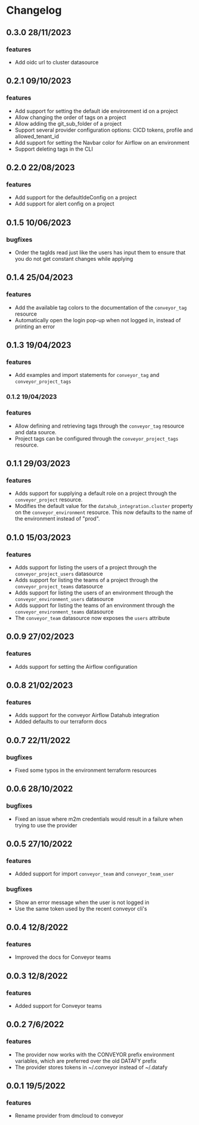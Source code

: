 # Changelog

## 0.3.0 28/11/2023

### features
- Add oidc url to cluster datasource

## 0.2.1 09/10/2023

### features
- Add support for setting the default ide environment id on a project
- Allow changing the order of tags on a project
- Allow adding the git_sub_folder of a project
- Support several provider configuration options: CICD tokens, profile and allowed_tenant_id
- Add support for setting the Navbar color for Airflow on an environment
- Support deleting tags in the CLI

## 0.2.0 22/08/2023

### features
- Add support for the defaultIdeConfig on a project
- Add support for alert config on a project

## 0.1.5 10/06/2023

### bugfixes
- Order the tagIds read just like the users has input them to ensure that you do not get constant changes while applying

## 0.1.4 25/04/2023

### features
- Add the available tag colors to the documentation of the `conveyor_tag` resource
- Automatically open the login pop-up when not logged in, instead of printing an error

## 0.1.3 19/04/2023

### features
- Add examples and import statements for `conveyor_tag` and `conveyor_project_tags`

### 0.1.2 19/04/2023

### features
- Allow defining and retrieving tags through the `conveyor_tag` resource and data source.
- Project tags can be configured through the `conveyor_project_tags` resource.

## 0.1.1 29/03/2023

### features

- Adds support for supplying a default role on a project through the `conveyor_project` resource.
- Modifies the default value for the `datahub_integration.cluster` property on the `conveyor_environment` resource.
  This now defaults to the name of the environment instead of "prod".

## 0.1.0 15/03/2023

### features

- Adds support for listing the users of a project through the `conveyor_project_users` datasource
- Adds support for listing the teams of a project through the `conveyor_project_teams` datasource
- Adds support for listing the users of an environment through the `conveyor_environment_users` datasource
- Adds support for listing the teams of an environment through the `conveyor_environment_teams` datasource
- The `conveyor_team` datasource now exposes the `users` attribute

## 0.0.9 27/02/2023

### features

- Adds support for setting the Airflow configuration

## 0.0.8 21/02/2023

### features

- Adds support for the conveyor Airflow Datahub integration
- Added defaults to our terraform docs

## 0.0.7 22/11/2022

### bugfixes

- Fixed some typos in the environment terraform resources

## 0.0.6 28/10/2022

### bugfixes

- Fixed an issue where m2m credentials would result in a failure when trying to use the provider

## 0.0.5 27/10/2022

### features
- Added support for import `conveyor_team` and `conveyor_team_user`

### bugfixes

- Show an error message when the user is not logged in
- Use the same token used by the recent conveyor cli's

## 0.0.4 12/8/2022

### features

- Improved the docs for Conveyor teams

## 0.0.3 12/8/2022

### features

- Added support for Conveyor teams

## 0.0.2 7/6/2022

### features

- The provider now works with the CONVEYOR prefix environment variables, which are preferred over the old DATAFY prefix
- The provider stores tokens in ~/.conveyor instead of ~/.datafy

## 0.0.1 19/5/2022

### features

- Rename provider from dmcloud to conveyor
